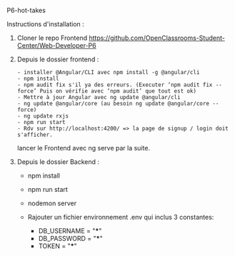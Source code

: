 P6-hot-takes

Instructions d'installation :

1.  Cloner le repo Frontend https://github.com/OpenClassrooms-Student-Center/Web-Developer-P6

2.  Depuis le dossier frontend :

        - installer @Angular/CLI avec npm install -g @angular/cli
        - npm install
        - npm audit fix s'il ya des erreurs. (Executer ‘npm audit fix --force’ Puis on vérifie avec ‘npm audit’ que tout est ok)
        - Mettre à jour Angular avec ng update @angular/cli
        - ng update @angular/core (au besoin ng update @angular/core --force)
        - ng update rxjs
        - npm run start
        - Rdv sur http://localhost:4200/ => la page de signup / login doit s'afficher.

    lancer le Frontend avec ng serve par la suite.

3.  Depuis le dossier Backend :

    - npm install
    - npm run start
    - nodemon server
    - Rajouter un fichier environnement .env qui inclus 3 constantes:

      - DB_USERNAME = "**\***"
      - DB_PASSWORD = "**\***"
      - TOKEN = "**\***"
